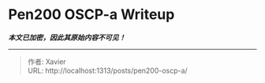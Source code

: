 # Pen200 OSCP-a Writeup

_**本文已加密，因此其原始内容不可见！**_

---

> 作者: Xavier  
> URL: http://localhost:1313/posts/pen200-oscp-a/  

